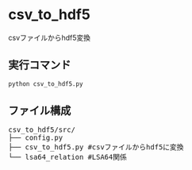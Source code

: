 # csv_to_hdf5
csvファイルからhdf5変換

## 実行コマンド
```bash
python csv_to_hdf5.py
```

## ファイル構成
<pre>
csv_to_hdf5/src/
├── config.py
├── csv_to_hdf5.py #csvファイルからhdf5に変換
└── lsa64_relation #LSA64関係
</pre>